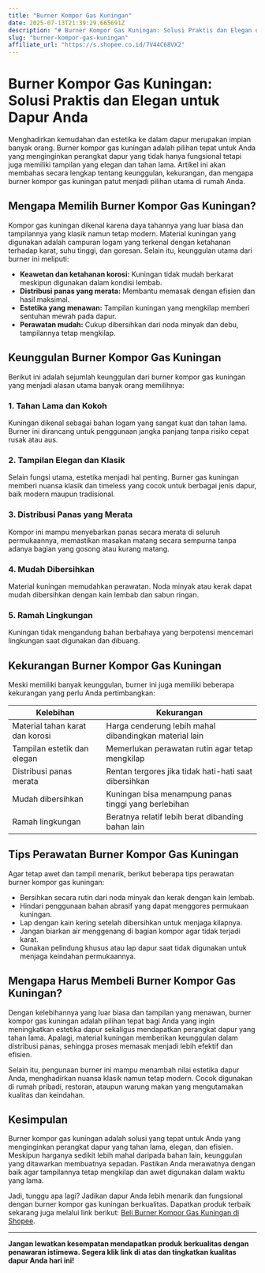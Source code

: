 ```yaml
---
title: "Burner Kompor Gas Kuningan"
date: 2025-07-13T21:39:29.665691Z
description: "# Burner Kompor Gas Kuningan: Solusi Praktis dan Elegan untuk Dapur Anda..."
slug: "burner-kompor-gas-kuningan"
affiliate_url: "https://s.shopee.co.id/7V44C68VX2"
---
```

# Burner Kompor Gas Kuningan: Solusi Praktis dan Elegan untuk Dapur Anda

Menghadirkan kemudahan dan estetika ke dalam dapur merupakan impian banyak orang. Burner kompor gas kuningan adalah pilihan tepat untuk Anda yang menginginkan perangkat dapur yang tidak hanya fungsional tetapi juga memiliki tampilan yang elegan dan tahan lama. Artikel ini akan membahas secara lengkap tentang keunggulan, kekurangan, dan mengapa burner kompor gas kuningan patut menjadi pilihan utama di rumah Anda.

## Mengapa Memilih Burner Kompor Gas Kuningan?

Kompor gas kuningan dikenal karena daya tahannya yang luar biasa dan tampilannya yang klasik namun tetap modern. Material kuningan yang digunakan adalah campuran logam yang terkenal dengan ketahanan terhadap karat, suhu tinggi, dan goresan. Selain itu, keunggulan utama dari burner ini meliputi:

- **Keawetan dan ketahanan korosi:** Kuningan tidak mudah berkarat meskipun digunakan dalam kondisi lembab.
- **Distribusi panas yang merata:** Membantu memasak dengan efisien dan hasil maksimal.
- **Estetika yang menawan:** Tampilan kuningan yang mengkilap memberi sentuhan mewah pada dapur.
- **Perawatan mudah:** Cukup dibersihkan dari noda minyak dan debu, tampilannya tetap mengkilap.

## Keunggulan Burner Kompor Gas Kuningan

Berikut ini adalah sejumlah keunggulan dari burner kompor gas kuningan yang menjadi alasan utama banyak orang memilihnya:

### 1. Tahan Lama dan Kokoh

Kuningan dikenal sebagai bahan logam yang sangat kuat dan tahan lama. Burner ini dirancang untuk penggunaan jangka panjang tanpa risiko cepat rusak atau aus.

### 2. Tampilan Elegan dan Klasik

Selain fungsi utama, estetika menjadi hal penting. Burner gas kuningan memberi nuansa klasik dan timeless yang cocok untuk berbagai jenis dapur, baik modern maupun tradisional.

### 3. Distribusi Panas yang Merata

Kompor ini mampu menyebarkan panas secara merata di seluruh permukaannya, memastikan masakan matang secara sempurna tanpa adanya bagian yang gosong atau kurang matang.

### 4. Mudah Dibersihkan

Material kuningan memudahkan perawatan. Noda minyak atau kerak dapat mudah dibersihkan dengan kain lembab dan sabun ringan.

### 5. Ramah Lingkungan

Kuningan tidak mengandung bahan berbahaya yang berpotensi mencemari lingkungan saat digunakan dan dibuang.

## Kekurangan Burner Kompor Gas Kuningan

Meski memiliki banyak keunggulan, burner ini juga memiliki beberapa kekurangan yang perlu Anda pertimbangkan:

| Kelebihan                                    | Kekurangan                                              |
|----------------------------------------------|----------------------------------------------------------|
| Material tahan karat dan korosi             | Harga cenderung lebih mahal dibandingkan material lain  |
| Tampilan estetik dan elegan                | Memerlukan perawatan rutin agar tetap mengkilap        |
| Distribusi panas merata                     | Rentan tergores jika tidak hati-hati saat dibersihkan  |
| Mudah dibersihkan                          | Kuningan bisa menampung panas tinggi yang berlebihan   |
| Ramah lingkungan                           | Beratnya relatif lebih berat dibanding bahan lain       |

## Tips Perawatan Burner Kompor Gas Kuningan

Agar tetap awet dan tampil menarik, berikut beberapa tips perawatan burner kompor gas kuningan:

- Bersihkan secara rutin dari noda minyak dan kerak dengan kain lembab.
- Hindari penggunaan bahan abrasif yang dapat menggores permukaan kuningan.
- Lap dengan kain kering setelah dibersihkan untuk menjaga kilapnya.
- Jangan biarkan air menggenang di bagian kompor agar tidak terjadi karat.
- Gunakan pelindung khusus atau lap dapur saat tidak digunakan untuk menjaga keindahan permukaannya.

## Mengapa Harus Membeli Burner Kompor Gas Kuningan?

Dengan kelebihannya yang luar biasa dan tampilan yang menawan, burner kompor gas kuningan adalah pilihan tepat bagi Anda yang ingin meningkatkan estetika dapur sekaligus mendapatkan perangkat dapur yang tahan lama. Apalagi, material kuningan memberikan keunggulan dalam distribusi panas, sehingga proses memasak menjadi lebih efektif dan efisien.

Selain itu, pengunaan burner ini mampu menambah nilai estetika dapur Anda, menghadirkan nuansa klasik namun tetap modern. Cocok digunakan di rumah pribadi, restoran, ataupun warung makan yang mengutamakan kualitas dan keindahan.

## Kesimpulan

Burner kompor gas kuningan adalah solusi yang tepat untuk Anda yang menginginkan perangkat dapur yang tahan lama, elegan, dan efisien. Meskipun harganya sedikit lebih mahal daripada bahan lain, keunggulan yang ditawarkan membuatnya sepadan. Pastikan Anda merawatnya dengan baik agar tampilannya tetap mengkilap dan awet digunakan dalam waktu yang lama.

Jadi, tunggu apa lagi? Jadikan dapur Anda lebih menarik dan fungsional dengan burner kompor gas kuningan berkualitas. Dapatkan produk terbaik sekarang juga melalui link berikut: [Beli Burner Kompor Gas Kuningan di Shopee](https://s.shopee.co.id/7V44C68VX2).

---

**Jangan lewatkan kesempatan mendapatkan produk berkualitas dengan penawaran istimewa. Segera klik link di atas dan tingkatkan kualitas dapur Anda hari ini!**